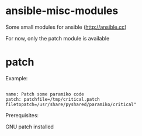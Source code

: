 ansible-misc-modules
====================

Some small modules for ansible (http://ansible.cc)

For now, only the patch module is available

patch
======

Example: 

```

name: Patch some paramiko code
patch: patchfile=/tmp/critical.patch filetopatch=/usr/share/pyshared/paramiko/critical"

```

Prerequisites:

GNU patch installed
